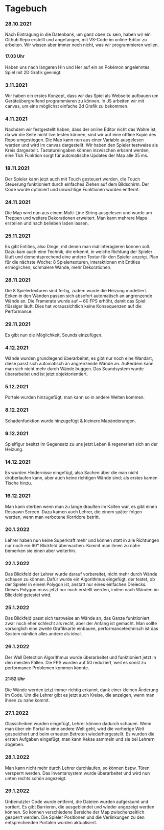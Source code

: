 # Tagebuch

### 28.10.2021

Nach Eintragung in die Datenbank, um ganz oben zu sein, haben wir ein Github Repo erstellt und angefangen, mit VS-Code im online-Editor zu arbeiten. 
Wir wissen aber immer noch nicht, was wir programmieren wollen.

#### 17.03 Uhr 

Haben uns nach längeren Hin und Her auf ein an Pokémon angelehntes Spiel mit 2D Grafik geeinigt.

### 3.11.2021 

Wir haben ein erstes Konzept, dass wir das Spiel als Webseite aufbauen um Geräteübergreifend programmieren zu können.
In JS arbeiten wir mit canvas, um eine möglichst einfache 2d Grafik zu bekommen.

### 4.11.2021 

Nachdem wir festgestellt haben, dass der online Editor nicht das Wahre ist, da wir die Seite nicht live testen können, sind wir auf eine offline Kopie des Repo umgestiegen.
Die Map kann nun aus einer Variable ausgelesen werden und wird im canvas dargestellt. Wir haben den Spieler testweise als Kreis dargestellt. Tastatureingaben können inzwischen erkannt werden, eine Tick Funktion sorgt für automatische Updates der Map alle 35 ms.

### 18.11.2021

Der Spieler kann jetzt auch mit Touch gesteuert werden, die Touch Steuerung funktioniert durch einfaches Ziehen auf dem Bildschirm.
Der Code wurde optimiert und unwichtige Funktionen wurden entfernt.

### 24.11.2021

Die Map wird nun aus einem Multi-Line String ausgelesen und wurde um Treppen und weitere Dekorationen erweitert. Man kann mehrere Maps erstellen und nach belieben laden lassen.

### 25.11.2021

Es gibt Entities, also Dinge, mit denen man mal interagieren können soll. Dazu kam auch eine Technik, die erkennt, in welche Richtung der Spieler läuft und dementsprechend eine andere Textur für den Spieler anzeigt.
Plan für die nächste Woche: 8 Spielertexturen, Interaktionen mit Entities ermöglichen, schmalere Wände, mehr Dekorationen.

### 28.11.2021

Die 8 Spielertexturen sind fertig, zudem wurde die Heizung modelliert. Ecken in den Wänden passen sich absofort automatisch an angrenzende Wände an. 
Die Framerate wurde auf ~ 60 FPS erhöht, damit das Spiel flüssiger läuft. Dies hat voraussichtlich keine Konsequenzen auf die Performance.

### 29.11.2021

Es gibt nun die Möglichkeit, Sounds einzufügen.

### 4.12.2021

Wände wurden grundlegend überarbeitet, es gibt nur noch eine Wandart, diese passt sich automatisch an angrenzende Wände an. Außerdem kann man sich nicht mehr durch Wände buggen.
Das Soundsystem wurde überarbeitet und ist jetzt objektorientiert.

### 5.12.2021

Portale wurden hinzugefügt, man kann so in andere Welten kommen.

### 8.12.2021

Schadenfunktion wurde hinzugefügt & kleinere Mapänderungen.

### 9.12.2021

Spielfigur besitzt im Gegensatz zu uns jetzt Leben & regeneriert sich an der Heizung.

### 14.12.2021

Es wurden Hindernisse eingefügt, also Sachen über die man nicht drüberlaufen kann, aber auch keine richtigen Wände sind; als erstes kamen Tische hinzu.

### 16.12.2021

Man kann sterben wenn man zu lange draußen im Kalten war, es gibt einen Respawn Screen.
Dazu kamen auch Lehrer, die einem später folgen werden, wenn man verbotene Korridore betritt.

### 20.1.2022

Lehrer haben nun keine Superkraft mehr und können statt in alle Richtungen nur noch ein 60° Blickfeld überwachen. Kommt man ihnen zu nahe bemerken sie einen aber weiterhin.

### 22.1.2022

Das Blickfeld der Lehrer wurde darauf vorbereitet, nicht mehr durch Wände schauen zu können. Dafür wurde ein Algorithmus eingefügt, der testet, ob der Spieler in einem Polygon ist, anstatt nur eines einfachen Dreiecks. Dieses Polygon muss jetzt nur noch erstellt werden, indem nach Wänden im Blickfeld getestet wird.

### 25.1.2022

Das Blickfeld passt sich testweise an Wände an, das Ganze funktioniert zwar noch eher schlecht als recht, aber der Anfang ist gemacht. Man sollte vorsorglich eine zweite Grafikkarte einbauen, performancetechnisch ist das System nämlich alles andere als ideal.

### 26.1.2022

Der Wall Detection Algorithmus wurde überarbeitet und funktioniert jetzt in den meisten Fällen. Die FPS wurden auf 50 reduziert, weil es sonst zu performance Problemen kommen könnte.

#### 21:52 Uhr

Die Wände werden jetzt immer richtig erkannt, dank einer kleinen Änderung im Code.
Um die Lehrer gibt es jetzt auch Kreise, die anzeigen, wenn man ihnen zu nahe kommt.

### 27.1.2022

Glasscheiben wurden eingefügt, Lehrer können dadurch schauen.
Wenn man über ein Portal in eine andere Welt geht, wird die vorherige Welt gespeichert und beim erneuten Betreten wiederhergestellt.
Es wurden die ersten Aufgaben eingefügt, man kann Kekse sammeln und sie bei Lehrern abgeben.

### 28.1.2022

Man kann nicht mehr durch Lehrer durchlaufen, so können bspw. Türen versperrt werden.
Das Inventarsystem wurde überarbeitet und wird nun unten rechts schön angezeigt.

### 29.1.2022

Unbenutzter Code wurde entfernt, die Dateien wurden aufgeräumt und sortiert.
Es gibt Barrieren, die ausgeblendet und wieder angezeigt werden können. So können verschiedene Bereiche der Map zwischenzeitlich gesperrt werden.
Die Spieler Positionen und die Verlinkungen zu den entsprechenden Portalen wurden aktualisiert.